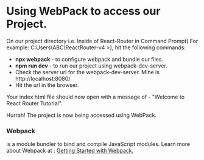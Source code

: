 <h1> Using WebPack to access our Project. </h1>

On our project directory i.e. Inside of React-Router in Command Prompt( For example: C:Users\ABC\ReactRouter-v4 >), hit the following commands:

<ul>
  <li><b>npx webpack </b> - to configure webpack and bundle our files. </li>
  <li><b> npm run dev </b> - to run our project using webpack-dev-server. </li>
  <li> Check the server url for the webpack-dev-server. Mine is http://localhost:8080/</li>
  <li> Hit the url in the browser. </li>
</ul>

Your index.html file should now open with a message of - "Welcome to React Router Tutorial".

<p> Hurrah! The project is now being accessed using WebPack.</p>

<h3>Webpack</h3> is a module bundler to bind and compile JavaScript modules. 
Learn more about Webpack at : <a href = 'https://webpack.js.org/guides/getting-started/'>Getting Started with Webpack.</a>



